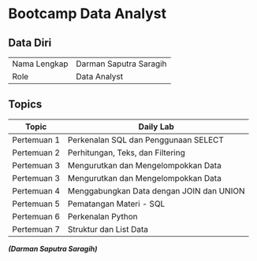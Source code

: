 # Bootcamp Data Analyst

## Data Diri
|  |  |
|--|--|
| Nama Lengkap | Darman Saputra Saragih |
| Role | Data Analyst |

## Topics

| Topic | Daily Lab |
|--|--|
| Pertemuan 1  | Perkenalan SQL dan Penggunaan SELECT |
| Pertemuan 2  | Perhitungan, Teks, dan Filtering |
| Pertemuan 3  | Mengurutkan dan Mengelompokkan Data |
| Pertemuan 3  | Mengurutkan dan Mengelompokkan Data |
| Pertemuan 4  | Menggabungkan Data dengan JOIN dan UNION |
| Pertemuan 5  | Pematangan Materi - SQL |
| Pertemuan 6  | Perkenalan Python |
| Pertemuan 7  | Struktur dan List Data |

***(Darman Saputra Saragih)***
